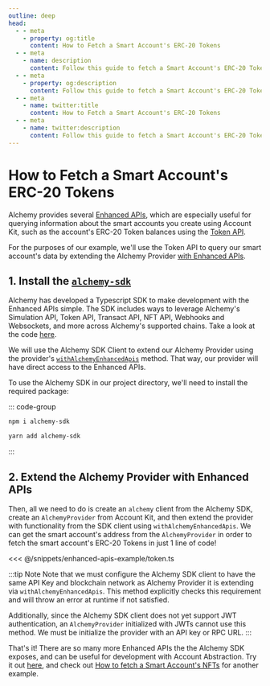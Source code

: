 ```yaml
---
outline: deep
head:
  - - meta
    - property: og:title
      content: How to Fetch a Smart Account's ERC-20 Tokens
  - - meta
    - name: description
      content: Follow this guide to fetch a Smart Account's ERC-20 Tokens with Account Kit, a vertically integrated stack for building apps that support ERC-4337.
  - - meta
    - property: og:description
      content: Follow this guide to fetch a Smart Account's ERC-20 Tokens with Account Kit, a vertically integrated stack for building apps that support ERC-4337.
  - - meta
    - name: twitter:title
      content: How to Fetch a Smart Account's ERC-20 Tokens
  - - meta
    - name: twitter:description
      content: Follow this guide to fetch a Smart Account's ERC-20 Tokens with Account Kit, a vertically integrated stack for building apps that support ERC-4337.
---
```


# How to Fetch a Smart Account's ERC-20 Tokens

Alchemy provides several [Enhanced APIs](https://www.alchemy.com/enhanced-apis), which are especially useful for querying information about the smart accounts you create using Account Kit, such as the account's ERC-20 Token balances using the [Token API](https://www.alchemy.com/token-api).

For the purposes of our example, we'll use the Token API to query our smart account's data by extending the Alchemy Provider [with Enhanced APIs](/packages/aa-alchemy/provider/withAlchemyEnhancedApis.md).

## 1. Install the [`alchemy-sdk`](https://github.com/alchemyplatform/alchemy-sdk-js)

Alchemy has developed a Typescript SDK to make development with the Enhanced APIs simple. The SDK includes ways to leverage Alchemy's Simulation API, Token API, Transact API, NFT API, Webhooks and Websockets, and more across Alchemy's supported chains. Take a look at the code [here](https://github.com/alchemyplatform/alchemy-sdk-js).

We will use the Alchemy SDK Client to extend our Alchemy Provider using the provider's [`withAlchemyEnhancedApis`](/packages/aa-alchemy/provider/withAlchemyEnhancedApis.md) method. That way, our provider will have direct access to the Enhanced APIs.

To use the Alchemy SDK in our project directory, we'll need to install the required package:

::: code-group

```bash [npm]
npm i alchemy-sdk
```

```bash [yarn]
yarn add alchemy-sdk
```

:::

## 2. Extend the Alchemy Provider with Enhanced APIs

Then, all we need to do is create an `alchemy` client from the Alchemy SDK, create an `AlchemyProvider` from Account Kit, and then extend the provider with functionality from the SDK client using `withAlchemyEnhancedApis`. We can get the smart account's address from the `AlchemyProvider` in order to fetch the smart account's ERC-20 Tokens in just 1 line of code!

<<< @/snippets/enhanced-apis-example/token.ts

:::tip Note
Note that we must configure the Alchemy SDK client to have the same API Key and blockchain network as Alchemy Provider it is extending via `withAlchemyEnhancedApis`. This method explicitly checks this requirement and will throw an error at runtime if not satisfied.

Additionally, since the Alchemy SDK client does not yet support JWT authentication, an `AlchemyProvider` initialized with JWTs cannot use this method. We must be initialize the provider with an API key or RPC URL.
:::

That's it! There are so many more Enhanced APIs the the Alchemy SDK exposes, and can be useful for development with Account Abstraction. Try it out [here](https://github.com/alchemyplatform/alchemy-sdk-js), and check out [How to fetch a Smart Account's NFTs](/guides/enhanced-apis/nft) for another example.
